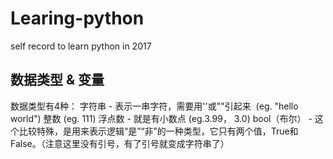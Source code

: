 # Learing-python
self record to learn python in 2017

数据类型 & 变量
-----
数据类型有4种：
字符串 - 表示一串字符，需要用''或""引起来  (eg. "hello world")
整数  (eg. 111)
浮点数 - 就是有小数点  (eg.3.99， 3.0)
bool（布尔） - 这个比较特殊，是用来表示逻辑“是”“非”的一种类型，它只有两个值，True和False。（注意这里没有引号，有了引号就变成字符串了）
